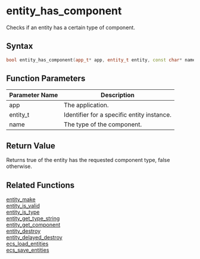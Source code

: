 # entity_has_component

Checks if an entity has a certain type of component.

## Syntax

```cpp
bool entity_has_component(app_t* app, entity_t entity, const char* name);
```

## Function Parameters

Parameter Name | Description
--- | ---
app | The application.
entity_t | Identifier for a specific entity instance.
name | The type of the component.

## Return Value

Returns true of the entity has the requested component type, false otherwise.

## Related Functions

[entity_make](https://github.com/RandyGaul/cute_framework/blob/master/doc/ecs/entity_make.md)  
[entity_is_valid](https://github.com/RandyGaul/cute_framework/blob/master/doc/ecs/entity_is_valid.md)  
[entity_is_type](https://github.com/RandyGaul/cute_framework/blob/master/doc/ecs/entity_is_type.md)  
[entity_get_type_string](https://github.com/RandyGaul/cute_framework/blob/master/doc/ecs/entity_get_type_string.md)  
[entity_get_component](https://github.com/RandyGaul/cute_framework/blob/master/doc/ecs/entity_get_component.md)  
[entity_destroy](https://github.com/RandyGaul/cute_framework/blob/master/doc/ecs/entity_destroy.md)  
[entity_delayed_destroy](https://github.com/RandyGaul/cute_framework/blob/master/doc/ecs/entity_delayed_destroy.md)  
[ecs_load_entities](https://github.com/RandyGaul/cute_framework/blob/master/doc/ecs/ecs_load_entities.md)  
[ecs_save_entities](https://github.com/RandyGaul/cute_framework/blob/master/doc/ecs/ecs_save_entities.md)  
